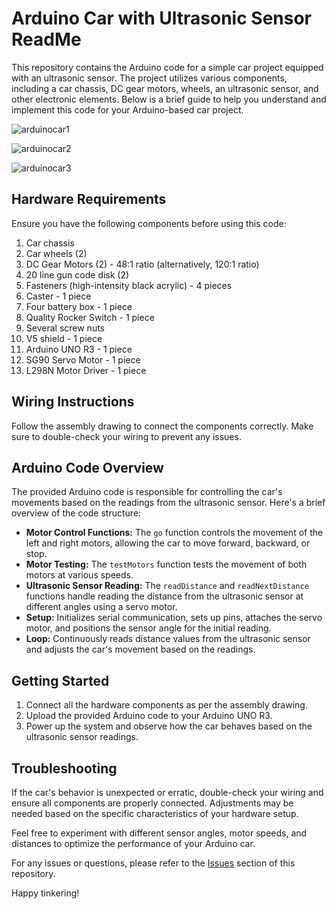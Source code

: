 # Arduino Car with Ultrasonic Sensor ReadMe

This repository contains the Arduino code for a simple car project equipped with an ultrasonic sensor. The project utilizes various components, including a car chassis, DC gear motors, wheels, an ultrasonic sensor, and other electronic elements. Below is a brief guide to help you understand and implement this code for your Arduino-based car project.


![arduinocar1](https://github.com/ingli0/arduinoCarObstacleAvoidance/assets/76855285/cdd4e59e-0f2a-444f-a0b0-fca9349c2521)


![arduinocar2](https://github.com/ingli0/arduinoCarObstacleAvoidance/assets/76855285/8ddef80e-a947-47ea-84db-d77b928aa13d)



![arduinocar3](https://github.com/ingli0/arduinoCarObstacleAvoidance/assets/76855285/cadf7dc4-8350-4588-be44-93b4a9059492)
## Hardware Requirements

Ensure you have the following components before using this code:

1. Car chassis
2. Car wheels (2)
3. DC Gear Motors (2) - 48:1 ratio (alternatively, 120:1 ratio)
4. 20 line gun code disk (2)
5. Fasteners (high-intensity black acrylic) - 4 pieces
6. Caster - 1 piece
7. Four battery box - 1 piece
8. Quality Rocker Switch - 1 piece
9. Several screw nuts
10. V5 shield - 1 piece
11. Arduino UNO R3 - 1 piece
12. SG90 Servo Motor - 1 piece
13. L298N Motor Driver - 1 piece

## Wiring Instructions

Follow the assembly drawing to connect the components correctly. Make sure to double-check your wiring to prevent any issues.


## Arduino Code Overview

The provided Arduino code is responsible for controlling the car's movements based on the readings from the ultrasonic sensor. Here's a brief overview of the code structure:

- **Motor Control Functions:** The `go` function controls the movement of the left and right motors, allowing the car to move forward, backward, or stop.
- **Motor Testing:** The `testMotors` function tests the movement of both motors at various speeds.
- **Ultrasonic Sensor Reading:** The `readDistance` and `readNextDistance` functions handle reading the distance from the ultrasonic sensor at different angles using a servo motor.
- **Setup:** Initializes serial communication, sets up pins, attaches the servo motor, and positions the sensor angle for the initial reading.
- **Loop:** Continuously reads distance values from the ultrasonic sensor and adjusts the car's movement based on the readings.


## Getting Started

1. Connect all the hardware components as per the assembly drawing.
2. Upload the provided Arduino code to your Arduino UNO R3.
3. Power up the system and observe how the car behaves based on the ultrasonic sensor readings.


## Troubleshooting

If the car's behavior is unexpected or erratic, double-check your wiring and ensure all components are properly connected. Adjustments may be needed based on the specific characteristics of your hardware setup.

Feel free to experiment with different sensor angles, motor speeds, and distances to optimize the performance of your Arduino car.

For any issues or questions, please refer to the [Issues](https://github.com/ingli0/arduinoCarObstacleAvoidance/issues) section of this repository.

Happy tinkering!
